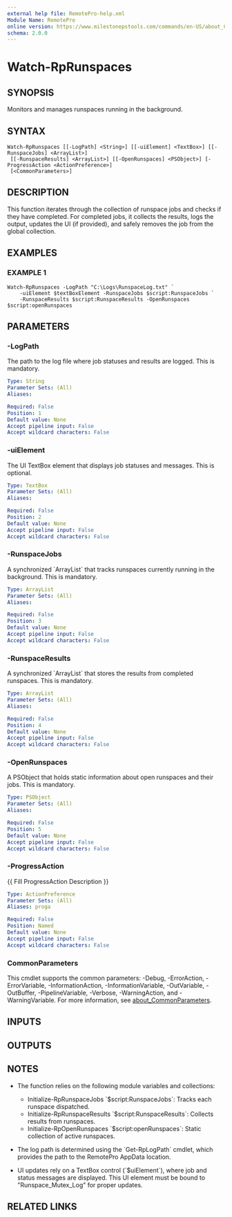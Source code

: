 ```yaml
---
external help file: RemotePro-help.xml
Module Name: RemotePro
online version: https://www.milestonepstools.com/commands/en-US/about_Custom_Attributes.help/#requiresvmsconnection
schema: 2.0.0
---
```


# Watch-RpRunspaces

## SYNOPSIS
Monitors and manages runspaces running in the background.

## SYNTAX

```
Watch-RpRunspaces [[-LogPath] <String>] [[-uiElement] <TextBox>] [[-RunspaceJobs] <ArrayList>]
 [[-RunspaceResults] <ArrayList>] [[-OpenRunspaces] <PSObject>] [-ProgressAction <ActionPreference>]
 [<CommonParameters>]
```

## DESCRIPTION
This function iterates through the collection of runspace jobs and checks
if they have completed.
For completed jobs, it collects the results,
logs the output, updates the UI (if provided), and safely removes the
job from the global collection.

## EXAMPLES

### EXAMPLE 1
```
Watch-RpRunspaces -LogPath "C:\Logs\RunspaceLog.txt" `
    -uiElement $textBoxElement -RunspaceJobs $script:RunspaceJobs `
    -RunspaceResults $script:RunspaceResults -OpenRunspaces $script:openRunspaces
```

## PARAMETERS

### -LogPath
The path to the log file where job statuses and results are logged.
This is mandatory.

```yaml
Type: String
Parameter Sets: (All)
Aliases:

Required: False
Position: 1
Default value: None
Accept pipeline input: False
Accept wildcard characters: False
```

### -uiElement
The UI TextBox element that displays job statuses and messages.
This is optional.

```yaml
Type: TextBox
Parameter Sets: (All)
Aliases:

Required: False
Position: 2
Default value: None
Accept pipeline input: False
Accept wildcard characters: False
```

### -RunspaceJobs
A synchronized \`ArrayList\` that tracks runspaces currently running in the background.
This is mandatory.

```yaml
Type: ArrayList
Parameter Sets: (All)
Aliases:

Required: False
Position: 3
Default value: None
Accept pipeline input: False
Accept wildcard characters: False
```

### -RunspaceResults
A synchronized \`ArrayList\` that stores the results from completed runspaces.
This is mandatory.

```yaml
Type: ArrayList
Parameter Sets: (All)
Aliases:

Required: False
Position: 4
Default value: None
Accept pipeline input: False
Accept wildcard characters: False
```

### -OpenRunspaces
A PSObject that holds static information about open runspaces and their jobs.
This is mandatory.

```yaml
Type: PSObject
Parameter Sets: (All)
Aliases:

Required: False
Position: 5
Default value: None
Accept pipeline input: False
Accept wildcard characters: False
```

### -ProgressAction
{{ Fill ProgressAction Description }}

```yaml
Type: ActionPreference
Parameter Sets: (All)
Aliases: proga

Required: False
Position: Named
Default value: None
Accept pipeline input: False
Accept wildcard characters: False
```

### CommonParameters
This cmdlet supports the common parameters: -Debug, -ErrorAction, -ErrorVariable, -InformationAction, -InformationVariable, -OutVariable, -OutBuffer, -PipelineVariable, -Verbose, -WarningAction, and -WarningVariable. For more information, see [about_CommonParameters](http://go.microsoft.com/fwlink/?LinkID=113216).

## INPUTS

## OUTPUTS

## NOTES
- The function relies on the following module variables and collections:
    - Initialize-RpRunspaceJobs
        \`$script:RunspaceJobs\`: Tracks each runspace dispatched.
    - Initialize-RpRunspaceResults
        \`$script:RunspaceResults\`: Collects results from runspaces.
    - Initialize-RpOpenRunspaces
        \`$script:openRunspaces\`: Static collection of active runspaces.

- The log path is determined using the \`Get-RpLogPath\` cmdlet, which provides
    the path to the RemotePro AppData location.

- UI updates rely on a TextBox control (\`$uiElement\`), where job and status messages
    are displayed. This UI element must be bound to "Runspace_Mutex_Log" for proper updates.

## RELATED LINKS
